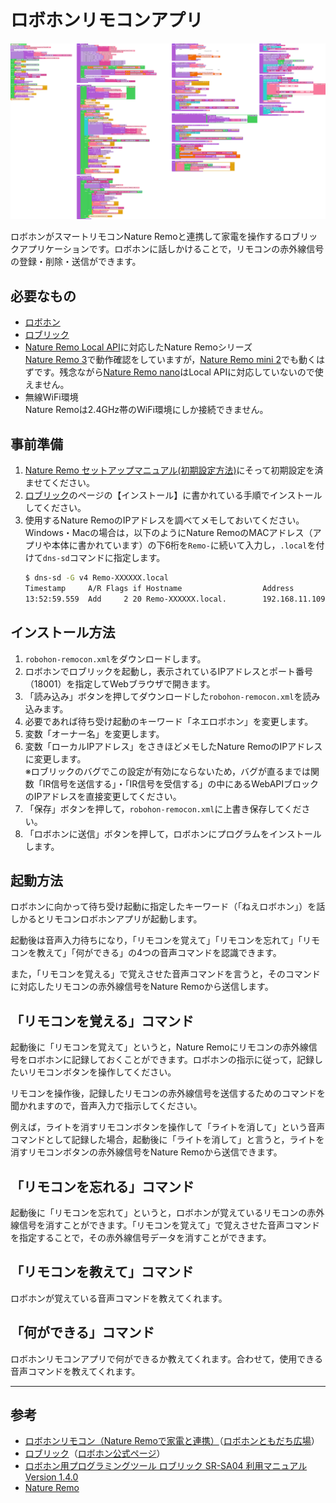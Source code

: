 # ロボホンリモコンアプリ

<a href="/images/robohon-remocon.png"><img src="/images/robohon-remocon.png" width=800></a>

ロボホンがスマートリモコンNature Remoと連携して家電を操作するロブリックアプリケーションです。ロボホンに話しかけることで，リモコンの赤外線信号の登録・削除・送信ができます。

## 必要なもの

* [ロボホン](https://robohon.com/)
* [ロブリック](https://robohon.com/apps/robrick.php)
* [Nature Remo Local API](https://local-swagger.nature.global/)に対応したNature Remoシリーズ  
  [Nature Remo 3](https://shop.nature.global/products/nature-remo-3)で動作確認をしていますが，[Nature Remo mini 2](https://shop.nature.global/products/nature-remo-mini-2)でも動くはずです。残念ながら[Nature Remo nano](https://shop.nature.global/products/nature-remo-nano_a)はLocal APIに対応していないので使えません。
* 無線WiFi環境  
  Nature Remoは2.4GHz帯のWiFi環境にしか接続できません。

## 事前準備

1. [Nature Remo セットアップマニュアル(初期設定方法)](https://support.nature.global/hc/ja/articles/900001792563)にそって初期設定を済ませてください。
2. [ロブリック](https://robohon.com/apps/robrick.php)のページの【インストール】に書かれている手順でインストールしてください。
3. 使用するNature RemoのIPアドレスを調べてメモしておいてください。Windows・Macの場合は，以下のようにNature RemoのMACアドレス（アプリや本体に書かれています）の下6桁を`Remo-`に続いて入力し，`.local`を付けて`dns-sd`コマンドに指定します。  
    ```bash
    $ dns-sd -G v4 Remo-XXXXXX.local
    Timestamp     A/R Flags if Hostname                  Address                                      TTL
    13:52:59.559  Add     2 20 Remo-XXXXXX.local.        192.168.11.109                               120
    ```
## インストール方法

1. `robohon-remocon.xml`をダウンロードします。
2. ロボホンでロブリックを起動し，表示されているIPアドレスとポート番号（18001）を指定してWebブラウザで開きます。  
3. 「読み込み」ボタンを押してダウンロードした`robohon-remocon.xml`を読み込みます。
4. 必要であれば待ち受け起動のキーワード「ネエロボホン」を変更します。
5. 変数「オーナー名」を変更します。
6. 変数「ローカルIPアドレス」をさきほどメモしたNature RemoのIPアドレスに変更します。  
   ※ロブリックのバグでこの設定が有効にならないため，バグが直るまでは関数「IR信号を送信する」・「IR信号を受信する」の中にあるWebAPIブロックのIPアドレスを直接変更してください。
7. 「保存」ボタンを押して，`robohon-remocon.xml`に上書き保存してください。
8. 「ロボホンに送信」ボタンを押して，ロボホンにプログラムをインストールします。

## 起動方法

ロボホンに向かって待ち受け起動に指定したキーワード（「ねえロボホン」）を話しかるとリモコンロボホンアプリが起動します。

起動後は音声入力待ちになり，「リモコンを覚えて」「リモコンを忘れて」「リモコンを教えて」「何ができる」の4つの音声コマンドを認識できます。

また，「リモコンを覚える」で覚えさせた音声コマンドを言うと，そのコマンドに対応したリモコンの赤外線信号をNature Remoから送信します。

## 「リモコンを覚える」コマンド

起動後に「リモコンを覚えて」というと，Nature Remoにリモコンの赤外線信号をロボホンに記録しておくことができます。ロボホンの指示に従って，記録したいリモコンボタンを操作してください。

リモコンを操作後，記録したリモコンの赤外線信号を送信するためのコマンドを聞かれますので，音声入力で指示してください。

例えば，ライトを消すリモコンボタンを操作して「ライトを消して」という音声コマンドとして記録した場合，起動後に「ライトを消して」と言うと，ライトを消すリモコンボタンの赤外線信号をNature Remoから送信できます。

## 「リモコンを忘れる」コマンド

起動後に「リモコンを忘れて」というと，ロボホンが覚えているリモコンの赤外線信号を消すことができます。「リモコンを覚えて」で覚えさせた音声コマンドを指定することで，その赤外線信号データを消すことができます。

## 「リモコンを教えて」コマンド

ロボホンが覚えている音声コマンドを教えてくれます。

## 「何ができる」コマンド

ロボホンリモコンアプリで何ができるか教えてくれます。合わせて，使用できる音声コマンドを教えてくれます。

--- 

## 参考

* [ロボホンリモコン（Nature Remoで家電と連携）](https://robotomo.robohon.com/announcements/z9hm2lg5zbejodqg)（[ロボホンともだち広場](https://robotomo.robohon.com/)）
* [ロブリック](https://robohon.com/apps/robrick.php)（[ロボホン公式ページ](https://robohon.com/)）
* [ロボホン用プログラミングツール ロブリック SR-SA04 利用マニュアル Version 1.4.0](https://robohon.com/apps/robrick/robrick-manual_v1-4-0.pdf)
* [Nature Remo](https://nature.global/)
